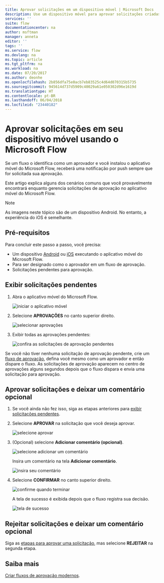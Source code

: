 ```yaml
---
title: Aprovar solicitações em um dispositivo móvel | Microsoft Docs
description: Use um dispositivo móvel para aprovar solicitações criadas no Microsoft Flow.
services: ''
suite: flow
documentationcenter: na
author: msftman
manager: anneta
editor: ''
tags: ''
ms.service: flow
ms.devlang: na
ms.topic: article
ms.tgt_pltfrm: na
ms.workload: na
ms.date: 07/20/2017
ms.author: deonhe
ms.openlocfilehash: 2b856dfa75e0acb7eb83525c4d64d070315b5735
ms.sourcegitcommit: 945614d737d5909c40029a61e050302d96e1619d
ms.translationtype: HT
ms.contentlocale: pt-BR
ms.lasthandoff: 06/04/2018
ms.locfileid: "23440182"
---
```

# <a name="approve-requests-on-your-mobile-device-by-using-microsoft-flow"></a>Aprovar solicitações em seu dispositivo móvel usando o Microsoft Flow
Se um fluxo o identifica como um aprovador e você instalou o aplicativo móvel do Microsoft Flow, receberá uma notificação por push sempre que for solicitada sua aprovação.

Este artigo explica alguns dos cenários comuns que você provavelmente encontrará enquanto gerencia solicitações de aprovação no aplicativo móvel do Microsoft Flow.

> [!NOTE]
> As imagens neste tópico são de um dispositivo Android. No entanto, a experiência do iOS é semelhante.
> 
> 

## <a name="prerequisites"></a>Pré-requisitos
Para concluir este passo a passo, você precisa:

* Um dispositivo [Android](https://aka.ms/flowmobiledocsandroid) ou [iOS](https://aka.ms/flowmobiledocsios) executando o aplicativo móvel do Microsoft Flow.
* Para ser designado como o aprovador em um fluxo de aprovação.
* Solicitações pendentes para aprovação.

## <a name="view-pending-requests"></a>Exibir solicitações pendentes
1. Abra o aplicativo móvel do Microsoft Flow.
   
    ![iniciar o aplicativo móvel](./media/mobile-approvals/open-app.png)
2. Selecione **APROVAÇÕES** no canto superior direito.
   
    ![selecionar aprovações](./media/mobile-approvals/select-approvals.png)
3. Exibir todas as aprovações pendentes:
   
    ![confira as solicitações de aprovação pendentes](./media/mobile-approvals/show-pending-approval-requests.png)

Se você não tiver nenhuma solicitação de aprovação pendente, crie um [fluxo de aprovação](modern-approvals.md), defina você mesmo como um aprovador e então dispare o fluxo. As solicitações de aprovação aparecem no centro de aprovações alguns segundos depois que o fluxo dispara e envia uma solicitação para aprovação.

## <a name="approve-requests-and-leave-an-optional-comment"></a>Aprovar solicitações e deixar um comentário opcional
1. Se você ainda não fez isso, siga as etapas anteriores para [exibir solicitações pendentes](mobile-approvals.md#view-pending-requests).
2. Selecione **APROVAR** na solicitação que você deseja aprovar.
   
    ![selecione aprovar](./media/mobile-approvals/select-approve.png)
3. (Opcional) selecione **Adicionar comentário (opcional)**.
   
    ![selecione adicionar um comentário](./media/mobile-approvals/select-add-comment.png)
   
    Insira um comentário na tela **Adicionar comentário**.
   
    ![insira seu comentário](./media/mobile-approvals/enter-comment-for-approval.png)
4. Selecione **CONFIRMAR** no canto superior direito.
   
    ![confirme quando terminar](./media/mobile-approvals/tap-confirm-button.png)
   
    A tela de sucesso é exibida depois que o fluxo registra sua decisão.
   
    ![tela de sucesso](./media/mobile-approvals/approved.png)

## <a name="reject-requests-and-leave-an-optional-comment"></a>Rejeitar solicitações e deixar um comentário opcional
Siga as [etapas para aprovar uma solicitação](mobile-approvals.md#approve-requests-and-leave-an-optional-comment), mas selecione **REJEITAR** na segunda etapa.

## <a name="learn-more"></a>Saiba mais
[Criar fluxos de aprovação modernos](modern-approvals.md).

